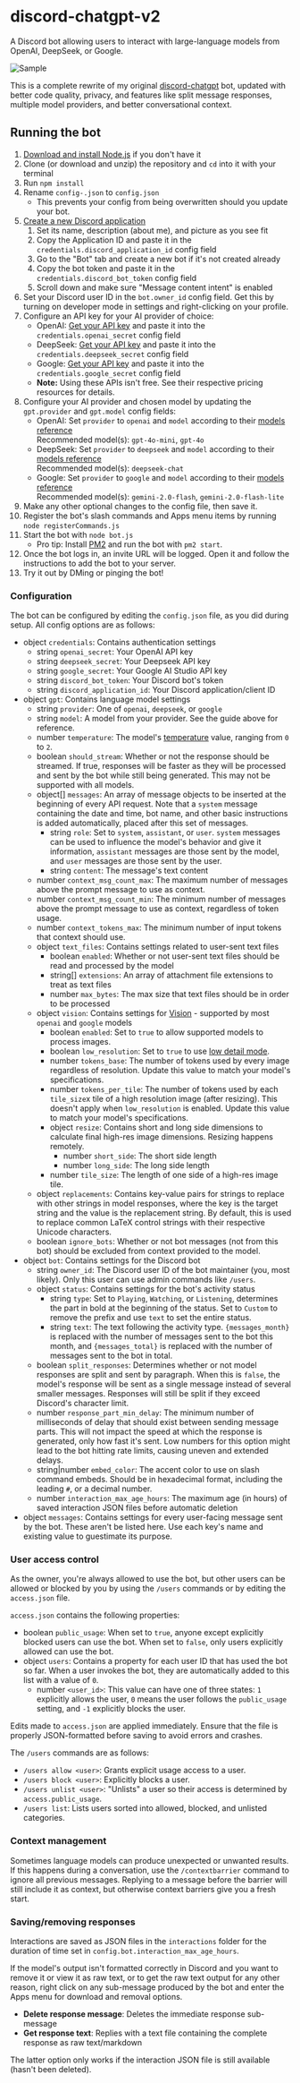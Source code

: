 # discord-chatgpt-v2
A Discord bot allowing users to interact with large-language models from OpenAI, DeepSeek, or Google.

![Sample](/sample.png)

This is a complete rewrite of my original [discord-chatgpt](https://github.com/CyberGen49/discord-chatgpt) bot, updated with better code quality, privacy, and features like split message responses, multiple model providers, and better conversational context.

## Running the bot
1. [Download and install Node.js](https://nodejs.org/en/download/) if you don't have it
2. Clone (or download and unzip) the repository and `cd` into it with your terminal
3. Run `npm install`
4. Rename `config-.json` to `config.json`
    * This prevents your config from being overwritten should you update your bot.
5. [Create a new Discord application](https://discord.com/developers/applications)
    1. Set its name, description (about me), and picture as you see fit
    2. Copy the Application ID and paste it in the `credentials.discord_application_id` config field
    3. Go to the "Bot" tab and create a new bot if it's not created already
    4. Copy the bot token and paste it in the `credentials.discord_bot_token` config field
    5. Scroll down and make sure "Message content intent" is enabled
6. Set your Discord user ID in the `bot.owner_id` config field. Get this by turning on developer mode in settings and right-clicking on your profile.
7. Configure an API key for your AI provider of choice:
    * OpenAI: [Get your API key](https://platform.openai.com/account/api-keys) and paste it into the `credentials.openai_secret` config field
    * DeepSeek: [Get your API key](https://platform.deepseek.com/api_keys) and paste it into the `credentials.deepseek_secret` config field
    * Google: [Get your API key](https://aistudio.google.com/apikey) and paste it into the `credentials.google_secret` config field
    * **Note:** Using these APIs isn't free. See their respective pricing resources for details.
8. Configure your AI provider and chosen model by updating the `gpt.provider` and `gpt.model` config fields:
    * OpenAI: Set `provider` to `openai` and `model` according to their [models reference](https://platform.openai.com/docs/models)  
      Recommended model(s): `gpt-4o-mini`, `gpt-4o`
    * DeepSeek: Set `provider` to `deepseek` and `model` according to their [models reference](https://api-docs.deepseek.com/quick_start/pricing)  
      Recommended model(s): `deepseek-chat`
    * Google: Set `provider` to `google` and `model` according to their [models reference](https://ai.google.dev/gemini-api/docs/models/gemini)  
      Recommended model(s): `gemini-2.0-flash`, `gemini-2.0-flash-lite`
9.  Make any other optional changes to the config file, then save it.
10. Register the bot's slash commands and Apps menu items by running `node registerCommands.js`
11. Start the bot with `node bot.js`
    * Pro tip: Install [PM2](https://pm2.keymetrics.io/docs/usage/quick-start/) and run the bot with `pm2 start`.
12. Once the bot logs in, an invite URL will be logged. Open it and follow the instructions to add the bot to your server.
13. Try it out by DMing or pinging the bot!

### Configuration
The bot can be configured by editing the `config.json` file, as you did during setup. All config options are as follows:

- object `credentials`: Contains authentication settings
    - string `openai_secret`: Your OpenAI API key
    - string `deepseek_secret`: Your Deepseek API key
    - string `google_secret`: Your Google AI Studio API key
    - string `discord_bot_token`: Your Discord bot's token
    - string `discord_application_id`: Your Discord application/client ID
- object `gpt`: Contains language model settings
    - string `provider`: One of `openai`, `deepseek`, or `google`
    - string `model`: A model from your provider. See the guide above for reference.
    - number `temperature`: The model's [temperature](https://platform.openai.com/docs/api-reference/audio/createTranscription#audio-createtranscription-temperature) value, ranging from `0` to `2`.
    - boolean `should_stream`: Whether or not the response should be streamed. If true, responses will be faster as they will be processed and sent by the bot while still being generated. This may not be supported with all models.
    - object[] `messages`: An array of message objects to be inserted at the beginning of every API request. Note that a `system` message containing the date and time, bot name, and other basic instructions is added automatically, placed after this set of messages.
        - string `role`: Set to `system`, `assistant`, or `user`. `system` messages can be used to influence the model's behavior and give it information, `assistant` messages are those sent by the model, and `user` messages are those sent by the user.
        - string `content`: The message's text content
    - number `context_msg_count_max`: The maximum number of messages above the prompt message to use as context.
    - number `context_msg_count_min`: The minimum number of messages above the prompt message to use as context, regardless of token usage.
    - number `context_tokens_max`: The minimum number of input tokens that context should use.
    - object `text_files`: Contains settings related to user-sent text files
        - boolean `enabled`: Whether or not user-sent text files should be read and processed by the model
        - string[] `extensions`: An array of attachment file extensions to treat as text files
        - number `max_bytes`: The max size that text files should be in order to be processed
    - object `vision`: Contains settings for [Vision](https://platform.openai.com/docs/guides/vision) - supported by most `openai` and `google` models
        - boolean `enabled`: Set to `true` to allow supported models to process images.
        - boolean `low_resolution`: Set to `true` to use [low detail mode](https://platform.openai.com/docs/guides/vision/low-or-high-fidelity-image-understanding).
        - number `tokens_base`: The number of tokens used by every image regardless of resolution. Update this value to match your model's specifications.
        - number `tokens_per_tile`: The number of tokens used by each `tile_size`x tile of a high resolution image (after resizing). This doesn't apply when `low_resolution` is enabled. Update this value to match your model's specifications.
        - object `resize`: Contains short and long side dimensions to calculate final high-res image dimensions. Resizing happens remotely.
            - number `short_side`: The short side length
            - number `long_side`: The long side length
        - number `tile_size`: The length of one side of a high-res image tile.
    - object `replacements`: Contains key-value pairs for strings to replace with other strings in model responses, where the key is the target string and the value is the replacement string. By default, this is used to replace common LaTeX control strings with their respective Unicode characters.
    - boolean `ignore_bots`: Whether or not bot messages (not from this bot) should be excluded from context provided to the model.
- object `bot`: Contains settings for the Discord bot
    - string `owner_id`: The Discord user ID of the bot maintainer (you, most likely). Only this user can use admin commands like `/users`.
    - object `status`: Contains settings for the bot's activity status
        - string `type`: Set to `Playing`, `Watching`, or `Listening`, determines the part in bold at the beginning of the status. Set to `Custom` to remove the prefix and use `text` to set the entire status.
        - string `text`: The text following the activity type. `{messages_month}` is replaced with the number of messages sent to the bot this month, and `{messages_total}` is replaced with the number of messages sent to the bot in total.
    - boolean `split_responses`: Determines whether or not model responses are split and sent by paragraph. When this is `false`, the model's response will be sent as a single message instead of several smaller messages. Responses will still be split if they exceed Discord's character limit.
    - number `response_part_min_delay`: The minimum number of milliseconds of delay that should exist between sending message parts. This will not impact the speed at which the response is generated, only how fast it's sent. Low numbers for this option might lead to the bot hitting rate limits, causing uneven and extended delays.
    - string|number `embed_color`: The accent color to use on slash command embeds. Should be in hexadecimal format, including the leading `#`, or a decimal number.
    - number `interaction_max_age_hours`: The maximum age (in hours) of saved interaction JSON files before automatic deletion
- object `messages`: Contains settings for every user-facing message sent by the bot. These aren't be listed here. Use each key's name and existing value to guestimate its purpose.

### User access control
As the owner, you're always allowed to use the bot, but other users can be allowed or blocked by you by using the `/users` commands or by editing the `access.json` file.

`access.json` contains the following properties:

- boolean `public_usage`: When set to `true`, anyone except explicitly blocked users can use the bot. When set to `false`, only users explicitly allowed can use the bot.
- object `users`: Contains a property for each user ID that has used the bot so far. When a user invokes the bot, they are automatically added to this list with a value of `0`.
    - number `<user_id>`: This value can have one of three states: `1` explicitly allows the user, `0` means the user follows the `public_usage` setting, and `-1` explicitly blocks the user.

Edits made to `access.json` are applied immediately. Ensure that the file is properly JSON-formatted before saving to avoid errors and crashes.

The `/users` commands are as follows:

- `/users allow <user>`: Grants explicit usage access to a user.
- `/users block <user>`: Explicitly blocks a user.
- `/users unlist <user>`: "Unlists" a user so their access is determined by `access.public_usage`.
- `/users list`: Lists users sorted into allowed, blocked, and unlisted categories.

### Context management
Sometimes language models can produce unexpected or unwanted results. If this happens during a conversation, use the `/contextbarrier` command to ignore all previous messages. Replying to a message before the barrier will still include it as context, but otherwise context barriers give you a fresh start.

### Saving/removing responses
Interactions are saved as JSON files in the `interactions` folder for the duration of time set in `config.bot.interaction_max_age_hours`.

If the model's output isn't formatted correctly in Discord and you want to remove it or view it as raw text, or to get the raw text output for any other reason, right click on any sub-message produced by the bot and enter the Apps menu for download and removal options.

* **Delete response message**: Deletes the immediate response sub-message
* **Get response text**: Replies with a text file containing the complete response as raw text/markdown

The latter option only works if the interaction JSON file is still available (hasn't been deleted).